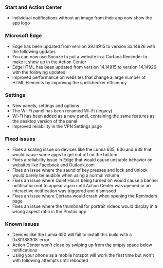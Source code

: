 ### Start and Action Center
- Individual notifications without an image from their app now show the app logo

### Microsoft Edge
- Edge has been updated from version 39.14915 to version 3x.14926 with the following updates
 - You can now use Snooze to put a website in a Cortana Reminder to make it show up in the Action Center
- EdgeHTML has been updated from version 14.14915 to version 14.14926 with the following updates
 - Improved performance on websites that change a large number of HTML Elements by improving the spellchecker efficiency

### Settings
- New panels, settings and options
 - The Wi-Fi panel has been renamed Wi-Fi (legacy)
 - Wi-Fi has been added as a new panel, containing the same features as the desktop version of the panel
 - Improved reliability in the VPN Settings page

### Fixed issues
- Fixes a scaling issue on devices like the Lumia 635, 636 and 638 that would cause some apps to get cut off on the bottom
- Fixes a reliability issue in Edge that would cause unstable behavior on websites like Facebook and Outlook.com
- Fixes an issue where the saund of key presses and lock and unlock would barely be audible when using a normal volume
- Fixes an issue where Quiet Hours being turned on would cause a banner notification not to appear again until Action Center was opened or an interactive notification was triggered and dismissed
- Fixes an issue where Cortana would crash when opening the Reminders page
- Fixes an issue where the thumbnail for portrait videos would display in a wrong aspect ratio in the Photos app

### Known issues
- Devices like the Lumia 650 will fail to install this build with a 0x80188308-error
- Action Center won't close by swiping up from the empty space below notifications
- Using your phone as a mobile hotspot will work the first time but won't with following attempts until rebooted
